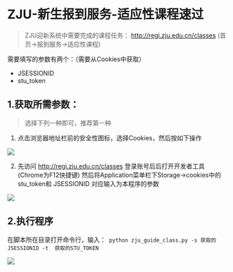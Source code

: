 #  ZJU-新生报到服务-适应性课程速过

>  ZJU迎新系统中需要完成的课程任务： http://regi.zju.edu.cn/classes (首页->报到服务->适应性课程)

需要填写的参数有两个：（需要从Cookies中获取）

- JSESSIONID
- stu_token

## 1.获取所需参数：

> 选择下列一种即可，推荐第一种

1. 点击浏览器地址栏前的安全性图标，选择Cookies，然后按如下操作

![](https://i.loli.net/2021/08/23/BGwCz3AcpaSlDkE.png)

2. 先访问 http://regi.zju.edu.cn/classes 登录账号后后打开开发者工具(Chrome为F12快捷键) 然后将Application菜单栏下Storage->cookies中的stu_token和 JSESSIONID 对应输入为本程序的参数

![](https://i.loli.net/2021/08/23/LiudKFgpBrNkqn3.png)

## 2.执行程序

在脚本所在目录打开命令行，输入：` python zju_guide_class.py -s 获取的JSESSIONID -t  获取的STU_TOKEN`

![](https://i.loli.net/2021/08/23/VtS7DH2PyGM8hsc.png)